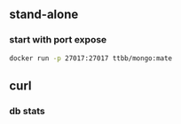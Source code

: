 ## stand-alone
### start with port expose
```bash
docker run -p 27017:27017 ttbb/mongo:mate
```

## curl
### db stats
```bash

```
